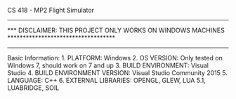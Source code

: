 CS 418 - MP2 Flight Simulator

***********************************************************************************************
*** DISCLAIMER: THIS PROJECT ONLY WORKS ON WINDOWS MACHINES ***********************************
***********************************************************************************************

Basic Information:
	1. PLATFORM: Windows
	2. OS VERSION: Only tested on Windows 7, should work on 7 and up
	3. BUILD ENVIRONMENT: Visual Studio
	4. BUILD ENVIRONMENT VERSION: Visual Studio Community 2015
	5. LANGUAGE: C++
	6. EXTERNAL LIBRARIES: OPENGL, GLEW, LUA 5.1, LUABRIDGE, SOIL